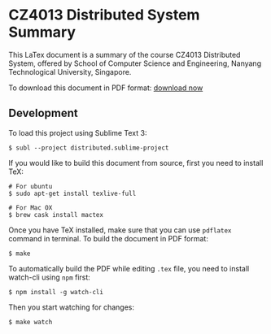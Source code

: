 # CZ4013 Distributed System Summary

This LaTex document is a summary of the course CZ4013 Distributed System, offered by School of Computer Science and Engineering, Nanyang Technological University, Singapore. 

To download this document in PDF format: [download now](https://github.com/Andyccs/CZ4013-distributed-system-summary/releases/download/v0.2/CZ4013DistributedSystemSummary.pdf)

## Development

To load this project using Sublime Text 3:

```Shell
$ subl --project distributed.sublime-project
```

If you would like to build this document from source, first you need to install TeX:

```Shell
# For ubuntu
$ sudo apt-get install texlive-full

# For Mac OX
$ brew cask install mactex
```

Once you have TeX installed, make sure that you can use `pdflatex` command in terminal. To build the document in PDF format:

```Shell
$ make
```

To automatically build the PDF while editing `.tex` file, you need to install watch-cli using `npm` first:

```Shell
$ npm install -g watch-cli
```

Then you start watching for changes:

```Shell
$ make watch
```
